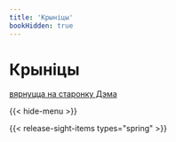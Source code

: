 ```yaml
---
title: 'Крыніцы'
bookHidden: true
---
```

# Крыніцы
[вярнуцца на старонку Дэма](../../)

{{< hide-menu >}} 

{{< release-sight-items types="spring" >}} 
